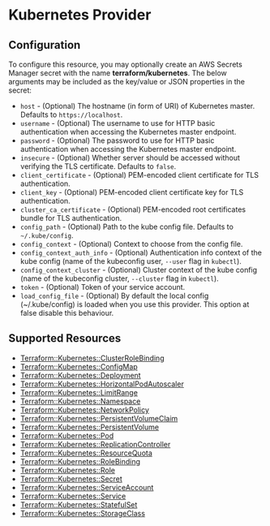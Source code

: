 # Kubernetes Provider

## Configuration

To configure this resource, you may optionally create an AWS Secrets Manager secret with the name **terraform/kubernetes**. The below arguments may be included as the key/value or JSON properties in the secret:

* `host` - (Optional) The hostname (in form of URI) of Kubernetes master. Defaults to `https://localhost`.
* `username` - (Optional) The username to use for HTTP basic authentication when accessing the Kubernetes master endpoint.
* `password` - (Optional) The password to use for HTTP basic authentication when accessing the Kubernetes master endpoint.
* `insecure` - (Optional) Whether server should be accessed without verifying the TLS certificate. Defaults to `false`.
* `client_certificate` - (Optional) PEM-encoded client certificate for TLS authentication.
* `client_key` - (Optional) PEM-encoded client certificate key for TLS authentication.
* `cluster_ca_certificate` - (Optional) PEM-encoded root certificates bundle for TLS authentication.
* `config_path` - (Optional) Path to the kube config file. Defaults to `~/.kube/config`.
* `config_context` - (Optional) Context to choose from the config file.
* `config_context_auth_info` - (Optional) Authentication info context of the kube config (name of the kubeconfig user, `--user` flag in `kubectl`).
* `config_context_cluster` - (Optional) Cluster context of the kube config (name of the kubeconfig cluster, `--cluster` flag in `kubectl`).
* `token` - (Optional) Token of your service account.
* `load_config_file` - (Optional) By default the local config (~/.kube/config) is loaded when you use this provider. This option at false disable this behaviour.



## Supported Resources

* [Terraform::Kubernetes::ClusterRoleBinding](ClusterRoleBinding.md)
* [Terraform::Kubernetes::ConfigMap](ConfigMap.md)
* [Terraform::Kubernetes::Deployment](Deployment.md)
* [Terraform::Kubernetes::HorizontalPodAutoscaler](HorizontalPodAutoscaler.md)
* [Terraform::Kubernetes::LimitRange](LimitRange.md)
* [Terraform::Kubernetes::Namespace](Namespace.md)
* [Terraform::Kubernetes::NetworkPolicy](NetworkPolicy.md)
* [Terraform::Kubernetes::PersistentVolumeClaim](PersistentVolumeClaim.md)
* [Terraform::Kubernetes::PersistentVolume](PersistentVolume.md)
* [Terraform::Kubernetes::Pod](Pod.md)
* [Terraform::Kubernetes::ReplicationController](ReplicationController.md)
* [Terraform::Kubernetes::ResourceQuota](ResourceQuota.md)
* [Terraform::Kubernetes::RoleBinding](RoleBinding.md)
* [Terraform::Kubernetes::Role](Role.md)
* [Terraform::Kubernetes::Secret](Secret.md)
* [Terraform::Kubernetes::ServiceAccount](ServiceAccount.md)
* [Terraform::Kubernetes::Service](Service.md)
* [Terraform::Kubernetes::StatefulSet](StatefulSet.md)
* [Terraform::Kubernetes::StorageClass](StorageClass.md)